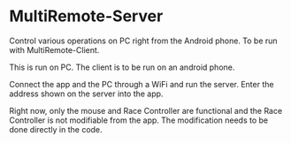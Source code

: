 # MultiRemote-Server
Control various operations on PC right from the Android phone. To be run with MultiRemote-Client.

This is run on PC. The client is to be run on an android phone.

Connect the app and the PC through a WiFi and run the server. Enter the address shown on the server into the app.

Right now, only the mouse and Race Controller are functional and the Race Controller is not modifiable from the app.
The modification needs to be done directly in the code.
